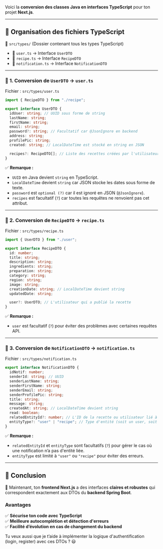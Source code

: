 Voici la **conversion des classes Java en interfaces TypeScript** pour ton projet **Next.js**.

---

## **📌 Organisation des fichiers TypeScript**
📂 `src/types/` (Dossier contenant tous les types TypeScript)
- 📄 `user.ts` → Interface `UserDTO`
- 📄 `recipe.ts` → Interface `RecipeDTO`
- 📄 `notification.ts` → Interface `NotificationDTO`

---

### 🔹 **1. Conversion de `UserDTO` → `user.ts`**
Fichier : `src/types/user.ts`

```typescript
import { RecipeDTO } from "./recipe";

export interface UserDTO {
  idUser: string; // UUID sous forme de string
  lastName: string;
  firstName: string;
  email: string;
  password?: string; // Facultatif car @JsonIgnore en backend
  address: string;
  profilePic: string;
  created: string; // LocalDateTime est stocké en string en JSON

  recipes?: RecipeDTO[]; // Liste des recettes créées par l'utilisateur
}
```

✅ **Remarque :**
- `UUID` en Java devient `string` en TypeScript.
- `LocalDateTime` devient `string` car JSON stocke les dates sous forme de texte.
- `password` est `optional (?)` car il est ignoré en JSON (`@JsonIgnore`).
- `recipes` est facultatif (`?`) car toutes les requêtes ne renvoient pas cet attribut.

---

### 🔹 **2. Conversion de `RecipeDTO` → `recipe.ts`**
Fichier : `src/types/recipe.ts`

```typescript
import { UserDTO } from "./user";

export interface RecipeDTO {
  id: number;
  title: string;
  description: string;
  ingredients: string;
  preparation: string;
  category: string;
  region: string;
  image: string;
  creationDate: string; // LocalDateTime devient string
  updatedDate: string;

  user?: UserDTO; // L'utilisateur qui a publié la recette
}
```

✅ **Remarque :**
- `user` est facultatif (`?`) pour éviter des problèmes avec certaines requêtes API.

---

### 🔹 **3. Conversion de `NotificationDTO` → `notification.ts`**
Fichier : `src/types/notification.ts`

```typescript
export interface NotificationDTO {
  idNotif: number;
  senderId: string; // UUID
  senderLastName: string;
  senderFirstName: string;
  senderEmail: string;
  senderProfilePic: string;
  title: string;
  message: string;
  createdAt: string; // LocalDateTime devient string
  read: boolean;
  relatedEntityId?: number; // L'ID de la recette ou utilisateur lié à la notification
  entityType?: "user" | "recipe"; // Type d'entité (soit un user, soit une recette)
}
```

✅ **Remarque :**
- `relatedEntityId` et `entityType` sont facultatifs (`?`) pour gérer le cas où une notification n’a pas d'entité liée.
- `entityType` est limité à `"user"` ou `"recipe"` pour éviter des erreurs.

---

## **📌 Conclusion**
🚀 Maintenant, ton **frontend Next.js** a des interfaces **claires et robustes** qui correspondent exactement aux DTOs du **backend Spring Boot**.

### **Avantages**
✅ **Sécurise ton code avec TypeScript**  
✅ **Meilleure autocomplétion et détection d'erreurs**  
✅ **Facilité d’évolution en cas de changement du backend**

Tu veux aussi que je t’aide à implémenter la logique d'authentification (login, register) avec ces DTOs ? 😃